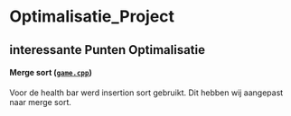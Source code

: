 # Optimalisatie_Project

## interessante Punten Optimalisatie
#### Merge sort ([`game.cpp`](./game.cpp#L383))
Voor de health bar werd insertion sort gebruikt. Dit hebben wij aangepast naar merge sort.